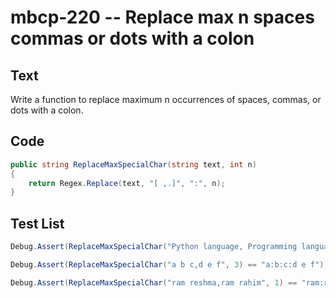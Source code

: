# mbcp-220 -- Replace max n spaces commas or dots with a colon

## Text

Write a function to replace maximum n occurrences of spaces, commas, or dots with a colon.

## Code

```csharp
public string ReplaceMaxSpecialChar(string text, int n)
{
    return Regex.Replace(text, "[ ,.]", ":", n);
}
```

## Test List

```csharp
Debug.Assert(ReplaceMaxSpecialChar("Python language, Programming language.", 2) == "Python:language: Programming language.");
```

```csharp
Debug.Assert(ReplaceMaxSpecialChar("a b c,d e f", 3) == "a:b:c:d e f");
```

```csharp
Debug.Assert(ReplaceMaxSpecialChar("ram reshma,ram rahim", 1) == "ram:reshma,ram rahim");
```
